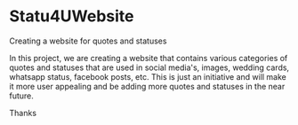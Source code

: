 # Statu4UWebsite
Creating a website for quotes and statuses

In this project, we are creating a website that contains various categories of quotes and statuses that are used in social media's, images, wedding cards, whatsapp status, facebook posts, etc.
This is just an initiative and will make it more user appealing and be adding more quotes and statuses in the near future.

Thanks
